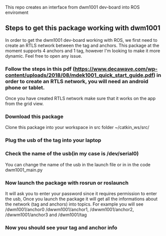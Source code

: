 This repo creates an interface from dwm1001 dev-board into ROS enviroment

## Steps to get this package working with dwm1001
In order to get the dwm1001 dev-board working with ROS, we first need to create an RTLS network between the tag and anchors.
This package at the moment supports 4 anchors and 1 tag, however I'm looking to make it more dynamic. Feel free to open any issue.

### Follow the steps in this pdf (https://www.decawave.com/wp-content/uploads/2018/08/mdek1001_quick_start_guide.pdf) in order to create an RTLS network, you will need an android phone or tablet.

Once you have created RTLS network make sure that it works on the app from the grid view. 


### Download this package
Clone this package into your workspace in src folder ~/catkin_ws/src/

### Plug the usb of the tag into your laptop

### Check the name of the usb(in my case is /dev/serial0)
You can change the name of the usb in the launch file or in in the code dwm1001_main.py

### Now launch the package with rosrun or roslaunch
It will ask you to enter your password since it requires permission to enter the usb, Once you launch the package it will get all the informations about the network (tag and anchors) into topics. For example you will see /dwm1001/anchor0 /dwwm1001/anchor1, /dwwm1001/anchor2, /dwwm1001/anchor3 and /dwm1001/tag

### Now you should see your tag and anchor info
